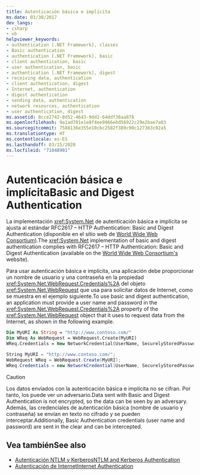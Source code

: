 ```yaml
---
title: Autenticación básica e implícita
ms.date: 03/30/2017
dev_langs:
- csharp
- vb
helpviewer_keywords:
- authentication [.NET Framework], classes
- Basic authentication
- authentication [.NET Framework], basic
- client authentication, basic
- user authentication, basic
- authentication [.NET Framework], digest
- receiving data, authentication
- client authentication, digest
- Internet, authentication
- digest authentication
- sending data, authentication
- network resources, authentication
- user authentication, digest
ms.assetid: 8cce2742-8d52-4643-9dd2-64ddf38aa878
ms.openlocfilehash: 9a1ad701e1e8f4ee9966ebd56922c29e2bae7a03
ms.sourcegitcommit: 7588136e355e10cbc2582f389c90c127363c02a5
ms.translationtype: HT
ms.contentlocale: es-ES
ms.lasthandoff: 03/15/2020
ms.locfileid: "71048901"
---
```

# <a name="basic-and-digest-authentication"></a><span data-ttu-id="f7466-102">Autenticación básica e implícita</span><span class="sxs-lookup"><span data-stu-id="f7466-102">Basic and Digest Authentication</span></span>
<span data-ttu-id="f7466-103">La implementación <xref:System.Net> de autenticación básica e implícita se ajusta al estándar RFC2617 – HTTP Authentication: Basic and Digest Authentication (disponible en el sitio web de [World Wide Web Consortium](https://www.w3.org)).</span><span class="sxs-lookup"><span data-stu-id="f7466-103">The <xref:System.Net> implementation of basic and digest authentication complies with RFC2617 – HTTP Authentication: Basic and Digest Authentication (available on the [World Wide Web Consortium's](https://www.w3.org) website).</span></span>  
  
 <span data-ttu-id="f7466-104">Para usar autenticación básica e implícita, una aplicación debe proporcionar un nombre de usuario y una contraseña en la propiedad <xref:System.Net.WebRequest.Credentials%2A> del objeto <xref:System.Net.WebRequest> que usa para solicitar datos de Internet, como se muestra en el ejemplo siguiente.</span><span class="sxs-lookup"><span data-stu-id="f7466-104">To use basic and digest authentication, an application must provide a user name and password in the <xref:System.Net.WebRequest.Credentials%2A> property of the <xref:System.Net.WebRequest> object that it uses to request data from the Internet, as shown in the following example.</span></span>  
  
```vb  
Dim MyURI As String = "http://www.contoso.com/"  
Dim WReq As WebRequest = WebRequest.Create(MyURI)  
WReq.Credentials = New NetworkCredential(UserName, SecurelyStoredPassword)  
```  
  
```csharp  
String MyURI = "http://www.contoso.com/";  
WebRequest WReq = WebRequest.Create(MyURI);  
WReq.Credentials = new NetworkCredential(UserName, SecurelyStoredPassword);  
```  
  
> [!CAUTION]
> <span data-ttu-id="f7466-105">Los datos enviados con la autenticación básica e implícita no se cifran. Por tanto, los puede ver un adversario.</span><span class="sxs-lookup"><span data-stu-id="f7466-105">Data sent with Basic and Digest Authentication is not encrypted, so the data can be seen by an adversary.</span></span> <span data-ttu-id="f7466-106">Además, las credenciales de autenticación básica (nombre de usuario y contraseña) se envían en texto no cifrado y se pueden interceptar.</span><span class="sxs-lookup"><span data-stu-id="f7466-106">Additionally, Basic Authentication credentials (user name and password) are sent in the clear and can be intercepted.</span></span>  
  
## <a name="see-also"></a><span data-ttu-id="f7466-107">Vea también</span><span class="sxs-lookup"><span data-stu-id="f7466-107">See also</span></span>

- [<span data-ttu-id="f7466-108">Autenticación NTLM y Kerberos</span><span class="sxs-lookup"><span data-stu-id="f7466-108">NTLM and Kerberos Authentication</span></span>](ntlm-and-kerberos-authentication.md)
- [<span data-ttu-id="f7466-109">Autenticación de Internet</span><span class="sxs-lookup"><span data-stu-id="f7466-109">Internet Authentication</span></span>](internet-authentication.md)
